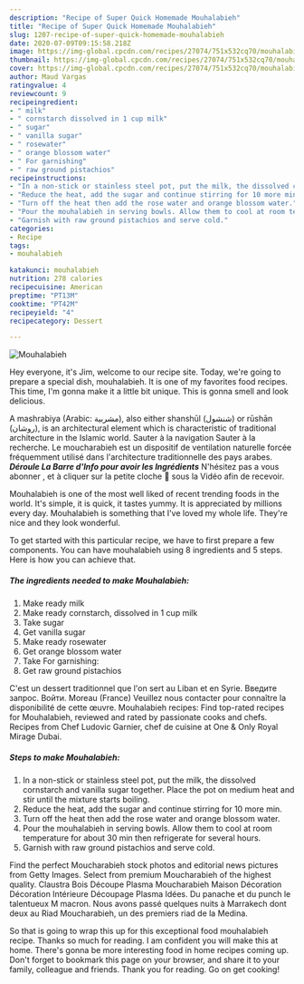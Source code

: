 ```yaml
---
description: "Recipe of Super Quick Homemade Mouhalabieh"
title: "Recipe of Super Quick Homemade Mouhalabieh"
slug: 1207-recipe-of-super-quick-homemade-mouhalabieh
date: 2020-07-09T09:15:58.218Z
image: https://img-global.cpcdn.com/recipes/27074/751x532cq70/mouhalabieh-recipe-main-photo.jpg
thumbnail: https://img-global.cpcdn.com/recipes/27074/751x532cq70/mouhalabieh-recipe-main-photo.jpg
cover: https://img-global.cpcdn.com/recipes/27074/751x532cq70/mouhalabieh-recipe-main-photo.jpg
author: Maud Vargas
ratingvalue: 4
reviewcount: 9
recipeingredient:
- " milk"
- " cornstarch dissolved in 1 cup milk"
- " sugar"
- " vanilla sugar"
- " rosewater"
- " orange blossom water"
- " For garnishing"
- " raw ground pistachios"
recipeinstructions:
- "In a non-stick or stainless steel pot, put the milk, the dissolved cornstarch and vanilla sugar together. Place the pot on medium heat and stir until the mixture starts boiling."
- "Reduce the heat, add the sugar and continue stirring for 10 more min."
- "Turn off the heat then add the rose water and orange blossom water."
- "Pour the mouhalabieh in serving bowls. Allow them to cool at room temperature for about 30 min then refrigerate for several hours."
- "Garnish with raw ground pistachios and serve cold."
categories:
- Recipe
tags:
- mouhalabieh

katakunci: mouhalabieh 
nutrition: 278 calories
recipecuisine: American
preptime: "PT13M"
cooktime: "PT42M"
recipeyield: "4"
recipecategory: Dessert

---
```



![Mouhalabieh](https://img-global.cpcdn.com/recipes/27074/751x532cq70/mouhalabieh-recipe-main-photo.jpg)

Hey everyone, it's Jim, welcome to our recipe site. Today, we're going to prepare a special dish, mouhalabieh. It is one of my favorites food recipes. This time, I'm gonna make it a little bit unique. This is gonna smell and look delicious.

A mashrabiya (Arabic: مشربية‎), also either shanshūl (شنشول) or rūshān (روشان), is an architectural element which is characteristic of traditional architecture in the Islamic world. Sauter à la navigation Sauter à la recherche. Le moucharabieh est un dispositif de ventilation naturelle forcée fréquemment utilisé dans l&#39;architecture traditionnelle des pays arabes. ***Déroule La Barre d&#39;Info pour avoir les Ingrédients*** N&#39;hésitez pas a vous abonner , et à cliquer sur la petite cloche 🔔 sous la Vidéo afin de recevoir.

Mouhalabieh is one of the most well liked of recent trending foods in the world. It's simple, it is quick, it tastes yummy. It is appreciated by millions every day. Mouhalabieh is something that I've loved my whole life. They're nice and they look wonderful.


To get started with this particular recipe, we have to first prepare a few components. You can have mouhalabieh using 8 ingredients and 5 steps. Here is how you can achieve that.

<!--inarticleads1-->

##### The ingredients needed to make Mouhalabieh:

1. Make ready  milk
1. Make ready  cornstarch, dissolved in 1 cup milk
1. Take  sugar
1. Get  vanilla sugar
1. Make ready  rosewater
1. Get  orange blossom water
1. Take  For garnishing:
1. Get  raw ground pistachios


C&#39;est un dessert traditionnel que l&#39;on sert au Liban et en Syrie. Введите запрос. Войти. Moreau (France) Veuillez nous contacter pour connaître la disponibilité de cette œuvre. Mouhalabieh recipes: Find top-rated recipes for Mouhalabieh, reviewed and rated by passionate cooks and chefs. Recipes from Chef Ludovic Garnier, chef de cuisine at One &amp; Only Royal Mirage Dubai. 

<!--inarticleads2-->

##### Steps to make Mouhalabieh:

1. In a non-stick or stainless steel pot, put the milk, the dissolved cornstarch and vanilla sugar together. Place the pot on medium heat and stir until the mixture starts boiling.
1. Reduce the heat, add the sugar and continue stirring for 10 more min.
1. Turn off the heat then add the rose water and orange blossom water.
1. Pour the mouhalabieh in serving bowls. Allow them to cool at room temperature for about 30 min then refrigerate for several hours.
1. Garnish with raw ground pistachios and serve cold.


Find the perfect Moucharabieh stock photos and editorial news pictures from Getty Images. Select from premium Moucharabieh of the highest quality. Claustra Bois Découpe Plasma Moucharabieh Maison Décoration Décoration Intérieure Découpage Plasma Idées. Du panache et du punch le talentueux M macron. Nous avons passé quelques nuits à Marrakech dont deux au Riad Moucharabieh, un des premiers riad de la Medina. 

So that is going to wrap this up for this exceptional food mouhalabieh recipe. Thanks so much for reading. I am confident you will make this at home. There's gonna be more interesting food in home recipes coming up. Don't forget to bookmark this page on your browser, and share it to your family, colleague and friends. Thank you for reading. Go on get cooking!
